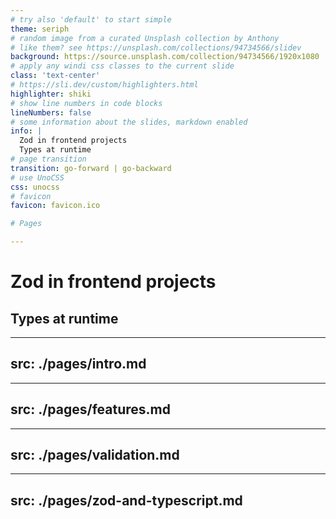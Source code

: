 ```yaml
---
# try also 'default' to start simple
theme: seriph
# random image from a curated Unsplash collection by Anthony
# like them? see https://unsplash.com/collections/94734566/slidev
background: https://source.unsplash.com/collection/94734566/1920x1080
# apply any windi css classes to the current slide
class: 'text-center'
# https://sli.dev/custom/highlighters.html
highlighter: shiki
# show line numbers in code blocks
lineNumbers: false
# some information about the slides, markdown enabled
info: |
  Zod in frontend projects
  Types at runtime
# page transition
transition: go-forward | go-backward
# use UnoCSS
css: unocss
# favicon
favicon: favicon.ico

# Pages

---
```

# Zod in frontend projects

## Types at runtime

---
src: ./pages/intro.md
---

---
src: ./pages/features.md
---

---
src: ./pages/validation.md
---

---
src: ./pages/zod-and-typescript.md
---
